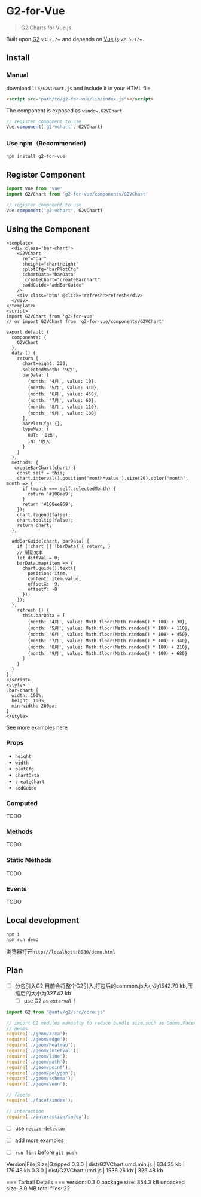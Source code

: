 # G2-for-Vue

> G2 Charts for Vue.js.

Built upon [G2](https://antv.alipay.com/zh-cn/g2/3.x/api/index.html) `v3.2.7`+ and depends on [Vue.js](https://vuejs.org/) `v2.5.17`+.

## Install

### Manual
download `lib/G2VChart.js` and include it in your HTML file

```html
<script src="path/to/g2-for-vue/lib/index.js"></script>
```

The component is exposed as `window.G2VChart`.
```js
// register component to use
Vue.component('g2-vchart', G2VChart)
```

### Use npm（Recommended)

```bash
npm install g2-for-vue
```
## Register Component
```js
import Vue from 'vue'
import G2VChart from 'g2-for-vue/components/G2VChart'

// register component to use
Vue.component('g2-vchart', G2VChart)
```
## Using the Component

```vue
<template>
  <div class='bar-chart'>
    <G2VChart
      ref="bar"
      :height="chartHeight"
      :plotCfg="barPlotCfg"
      :chartData="barData"
      :createChart="createBarChart"
      :addGuide="addBarGuide"
    />
    <div class='btn' @click="refresh">refresh</div>
  </div>
</template>
<script>
import G2VChart from 'g2-for-vue'
// or import G2VChart from 'g2-for-vue/components/G2VChart'

export default {
  components: {
    G2VChart
  },
  data () {
    return {
      chartHeight: 220,
      selectedMonth: '9月',
      barData: [
        {month: '4月', value: 10},
        {month: '5月', value: 310},
        {month: '6月', value: 450},
        {month: '7月', value: 60},
        {month: '8月', value: 110},
        {month: '9月', value: 100}
      ],
      barPlotCfg: {},
      typeMap: {
        OUT: '支出',
        IN: '收入'
      }
    }
  },
  methods: {
   createBarChart(chart) {
    const self = this;
    chart.interval().position('month*value').size(20).color('month', month => {
      if (month === self.selectedMonth) {
        return '#108ee9';
      }
      return '#108ee969';
    });
    chart.legend(false);
    chart.tooltip(false);
    return chart;
  },

  addBarGuide(chart, barData) {
    if (!chart || !barData) { return; }
    // 辅助文本
    let diffVal = 0;
    barData.map(item => {
      chart.guide().text({
        position: item,
        content: item.value,
        offsetX: -9,
        offsetY: -8
      });
    });
  },
    refresh () {
      this.barData = [
        {month: '4月', value: Math.floor(Math.random() * 100) + 30},
        {month: '5月', value: Math.floor(Math.random() * 100) + 110},
        {month: '6月', value: Math.floor(Math.random() * 100) + 450},
        {month: '7月', value: Math.floor(Math.random() * 100) + 340},
        {month: '8月', value: Math.floor(Math.random() * 100) + 210},
        {month: '9月', value: Math.floor(Math.random() * 100) + 680}
      ]
    }
  }
}
</script>
<style>
.bar-chart {
  width: 100%;
  height: 100%;
  min-width: 200px;
}
</style>
```

See more examples [here](https://github.com/Me-Momo/g2-for-vue/tree/master/demo/charts)

### Props

- `height`
- `width`
- `plotCfg`
- `chartData`
- `createChart`
- `addGuide`

### Computed

TODO

### Methods

TODO

### Static Methods

TODO

### Events

TODO


## Local development

```
npm i
npm run demo
```
浏览器打开`http://localhost:8080/demo.html`


## Plan

- [ ] 分包引入G2,目前会将整个G2引入,打包后的common.js大小为1542.79 kb,压缩后的大小为327.42 kb
  - [ ] use G2 as `exterval`！
```js
import G2 from '@antv/g2/src/core.js'

// import G2 modules manually to reduce bundle size,such as Geoms,Facets, Interaction
// geoms
require('./geom/area');
require('./geom/edge');
require('./geom/heatmap');
require('./geom/interval');
require('./geom/line');
require('./geom/path');
require('./geom/point');
require('./geom/polygon');
require('./geom/schema');
require('./geom/venn');

// facets
require('./facet/index');

// interaction
require('./interaction/index');
```
- [ ] use `resize-detector`
- [ ] add more examples
- [ ] `run lint` before `git push`


Version|File|Size|Gzipped
0.3.0 | dist/G2VChart.umd.min.js | 634.35 kb  | 176.48 kb
0.3.0 | dist/G2VChart.umd.js     | 1536.26 kb | 326.48 kb


=== Tarball Details ===
version:       0.3.0
package size:  854.3 kB
unpacked size: 3.9 MB
total files:   22